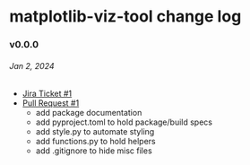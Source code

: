 # matplotlib-viz-tool change log

### v0.0.0
###### Jan 2, 2024
- [Jira Ticket #1]()
- [Pull Request #1]()
  - add package documentation
  - add pyproject.toml to hold package/build specs
  - add style.py to automate styling
  - add functions.py to hold helpers
  - add .gitignore to hide misc files